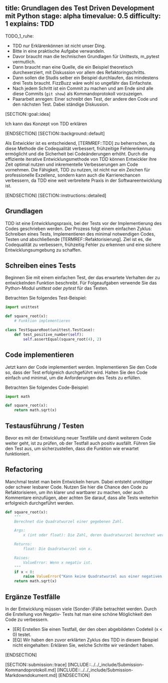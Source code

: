title: Grundlagen des Test Driven Development mit Python
stage: alpha
timevalue: 0.5
difficulty: 1
explains: TDD
---
TODO_1_ruhe:
- TDD nur Erklärenkönnen ist nicht unser Ding. 
- Bitte in eine praktische Aufgabe verwandeln.
- Davor braucht man die technischen Grundlagen für Unittests, m_pytest vermutlich.
- Dann braucht man eine Quelle, die ein Beispiel theoretisch durchexerziert, mit Diskussion
  vor allem des Refaktoringschritts.
- Dann sollen die Studis selber ein Beispiel durchlaufen, das mindestens drei Tests braucht.
  FizzBuzz wäre wohl so ungefähr das Einfachste.
- Nach jedem Schritt ist ein Commit zu machen und am Ende sind alle diese Commits (`git show`)
  als Kommandoprotokoll vorzuzeigen.
- Paararbeit anregen: Einer schreibt den Test, der andere den Code und den nächsten Test.
  Dabei ständige Diskussion.

[SECTION::goal::idea]

Ich kann das Konzept von TDD erklären

[ENDSECTION]
[SECTION::background::default]

Als Entwickler ist es entscheidend, [TERMREF::TDD] zu beherrschen, da diese Methode die Codequalität
verbessert, frühzeitige Fehlererkennung ermöglicht und die Sicherheit bei Codeänderungen erhöht.
Durch die effiziente iterative Entwicklungsmethode von TDD können Entwickler ihre Zeit optimal
nutzen und inkrementelle Verbesserungen am Code vornehmen. Die Fähigkeit, TDD zu nutzen, ist nicht
nur ein Zeichen für professionelle Exzellenz, sondern kann auch die Karrierechancen verbessern, da
TDD eine weit verbreitete Praxis in der Softwareentwicklung ist.

[ENDSECTION]
[SECTION::instructions::detailed]

## Grundlagen

TDD ist eine Entwicklungspraxis, bei der Tests vor der Implementierung des Codes geschrieben werden.
Der Prozess folgt einem einfachen Zyklus: Schreiben eines Tests, Implementieren des minimal
notwendigen Codes, Testen und abschließende [TERMREF::Refaktorisierung]. Ziel ist es, die
Codequalität zu verbessern, frühzeitig Fehler zu erkennen und eine sichere Entwicklungsumgebung zu
schaffen.

## Schreiben eines Tests

Beginnen Sie mit einem einfachen Test, der das erwartete Verhalten der zu entwickelnden Funktion
beschreibt. Für Folgeaufgaben verwende Sie das Python-Modul *unittest* oder *pytest* für das Testen.

Betrachten Sie folgendes Test-Beispiel:

```Python
import unittest

def square_root(x):
    # Funktion implementieren

class TestSquareRoot(unittest.TestCase):
    def test_positive_number(self):
        self.assertEqual(square_root(4), 2)
```

## Code implementieren

Jetzt kann der Code implementiert werden. Implementieren Sie den Code so, dass der Test erfolgreich
durchgeführt wird. Halten Sie den Code einfach und minimal, um die Anforderungen des Tests zu erfüllen.

Betrachten Sie folgendes Code-Beispiel:

```Python
import math

def square_root(x):
    return math.sqrt(x)
```

## Testausführung / Testen

Bevor es mit der Entwicklung neuer Testfälle und damit weiterem Code weiter geht, ist zu prüfen,
ob der Testfall auch positiv ausfällt. Führen Sie den Test aus, um sicherzustellen, dass die
Funktion wie erwartet funktioniert.

## Refactoring

Manchmal testet man beim Entwickeln herum. Dabei entsteht unnötiger oder schwer lesbarer Code.
Nutzen Sie hier die Chance den Code zu Refaktorisieren, um ihn klarer und wartbarer zu machen,
oder auch Kommentare einzufügen, aber achten Sie darauf, dass alle Tests weiterhin erfolgreich
durchgeführt werden.

```Python
def square_root(x):
    """
    Berechnet die Quadratwurzel einer gegebenen Zahl.

    Args:
        x (int oder float): Die Zahl, deren Quadratwurzel berechnet werden soll. Muss eine nicht-negative Zahl sein.

    Returns:
        float: Die Quadratwurzel von x.

    Raises:
        ValueError: Wenn x negativ ist.
    """
    if x < 0:
        raise ValueError("Kann keine Quadratwurzel aus einer negativen Zahl ziehen.")
    return math.sqrt(x)
```

## Ergänze Testfälle

In der Entwicklung müssen viele (Sonder-)Fälle betrachtet werden. Durch die Erstellung von Negativ-
Tests hat man eine schöne Möglichkeit den Code zu verbessern.

- [ER] Erstellen Sie einen Testfall, der den oben abgebildeten Codeteil (x < 0) testet.
- [EQ] Wir haben den zuvor erklärten Zyklus des TDD in diesem Beispiel nicht eingehalten: Erklären
Sie, welche Schritte wir verändert haben.

[ENDSECTION]

[SECTION::submission::trace]
[INCLUDE::../../_include/Submission-Kommandoprotokoll.md]
[INCLUDE::../../_include/Submission-Markdowndokument.md]
[ENDSECTION]
